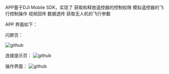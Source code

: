 APP基于DJI Mobile SDK，实现了
      获取和释放遥控器的控制权限
      模拟遥控器的飞行控制操作
      视频回传
      数据透传
      获取无人机的飞行参数

APP 界面如下：

闪屏页：

![github](https://github.com/MrJoeyM/sky-app/blob/master/2.jpg "github")  

连接提示页：
![github](https://github.com/MrJoeyM/sky-app/blob/master/3.jpg "github")  


操作界面：
![github](https://github.com/MrJoeyM/sky-app/blob/master/1.jpg "github")   





